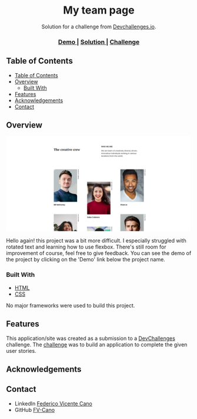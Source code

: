 <h1 align="center">My team page</h1>

<div align="center">
   Solution for a challenge from  <a href="http://devchallenges.io" target="_blank">Devchallenges.io</a>.
</div>

<div align="center">
  <h3>
    <a href="https://my-team-page-fvcano.netlify.app/">
      Demo
    </a>
    <span> | </span>
    <a href="https://github.com/FV-Cano/devChallenges/tree/main/Responsive%20Web/my-team-page-master">
      Solution
    </a>
    <span> | </span>
    <a href="https://devchallenges.io/challenges/hhmesazsqgKXrTkYkt0U">
      Challenge
    </a>
  </h3>
</div>

<!-- TABLE OF CONTENTS -->

## Table of Contents

- [Table of Contents](#table-of-contents)
- [Overview](#overview)
  - [Built With](#built-with)
- [Features](#features)
- [Acknowledgements](#acknowledgements)
- [Contact](#contact)

<!-- OVERVIEW -->

## Overview

![screenshot](imgResources/Screenshot_1.png)

Hello again! this project was a bit more difficult. I especially struggled with rotated text and learning how to use flexbox. There's still room for improvement of course, feel free to give feedback. You can see the demo of the project by clicking on the 'Demo' link below the project name.

### Built With

- [HTML](https://developer.mozilla.org/es/docs/Web/HTML)
- [CSS](https://developer.mozilla.org/es/docs/Web/CSS)

No major frameworks were used to build this project.

## Features

This application/site was created as a submission to a [DevChallenges](https://devchallenges.io/challenges) challenge. The [challenge](https://devchallenges.io/challenges/hhmesazsqgKXrTkYkt0U) was to build an application to complete the given user stories.

## Acknowledgements

## Contact

- LinkedIn [Federico Vicente Cano](https://www.linkedin.com/in/cano-federico/)
- GitHub [FV-Cano](https://github.com/FV-Cano)
